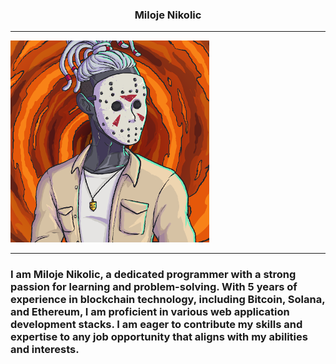 <h3 style="text-align: center;">Miloje Nikolic</h3>

---

<img style="text-align: center;" src="./public/profile.png"></img>

---


### I am Miloje Nikolic, a dedicated programmer with a strong passion for learning and problem-solving. With 5 years of experience in blockchain technology, including Bitcoin, Solana, and Ethereum, I am proficient in various web application development stacks. I am eager to contribute my skills and expertise to any job opportunity that aligns with my abilities and interests.


